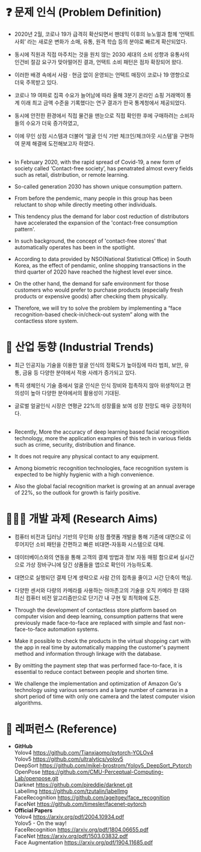 # ❓ 문제 인식 (Problem Definition)

* 2020년 2월, 코로나 19가 급격히 확산되면서 팬데믹 이후의 뉴노멀과 함께 ‘언택트 사회’ 라는 새로운 변화가 소매, 유통, 원격 학습 등의 분야로 빠르게 확산되었다. <br>

* 동시에 직원과 직접 마주치는 것을 원치 않는 2030 세대의 소비 성향과 유통사의 인건비 절감 요구가 맞아떨어진 결과, 언택트 소비 패턴은 점차 확장되어 왔다. <br>

* 이러한 배경 속에서 사람 · 현금 없이 운영되는 언택트 매장이 코로나 19 영향으로 더욱 주목받고 있다. <br>

* 코로나 19 여파로 집콕 수요가 늘어남에 따라 올해 3분기 온라인 쇼핑 거래액이 통계 이래 최고 금액 수준을 기록했다는 연구 결과가 한국 통계청에서 제공되었다. <br>

* 동시에 안전한 환경에서 직접 물건을 맨눈으로 직접 확인한 후에 구매하려는 소비자들의 수요가 더욱 증가하였고, <br>

* 이에 무인 상점 시스템과 더불어 ‘얼굴 인식 기반 체크인/체크아웃 시스템’을 구현하여 문제 해결에 도전해보고자 하였다.  <br><br>

* In February 2020, with the rapid spread of Covid-19, a new form of society called ‘Contact-free society’, has penatrated almost every fields such as retail, distribution, or remote learning.<br>

* So-called generation 2030 has shown unique consumption pattern. <br>

* From before the pendemic, many people in this group has been reluctant to shop while directly meeting other individuals. <br>

* This tendency plus the demand for labor cost reduction of distributors have accelerated the expansion of the 'contact-free consumption pattern'. <br>

* In such background, the concept of 'contact-free stores' that automatically operates has been in the spotlight. <br> 

* According to data provided by NSO(National Statistical Office) in South Korea, as the effect of pendamic, online shopping transactions in the third quarter of 2020 have reached the highest level ever since.<br>

* On the other hand, the demand for safe environment for those customers who would prefer to purchase products (especially fresh products or expensive goods) after checking them physically.<br> 

* Therefore, we will try to solve the problem by implementing a “face recognition-based check-in/check-out system” along with the contactless store system.<br>


# 🏃 산업 동향 (Industrial Trends)
* 최근 인공지능 기술을 이용한 얼굴 인식의 정확도가 높아짐에 따라 범죄, 보안, 유통, 금융 등 다양한 분야에서 적용 사례가 증가되고 있다.<br>

* 특히 생체인식 기술 중에서 얼굴 인식은 인식 장비와 접촉하지 않아 위생적이고 편의성이 높아 다양한 분야에서의 활용성이 기대된.<br>

* 글로벌 얼굴인식 시장은 연평균 22%의 성장률을 보여 성장 전망도 매우 긍정적이다.<br><br>

* Recently, More the accuracy of deep learning based facial recognition technology, more the application examples of this tech in various fields such as crime, security, distribution and finance. <br>

* It does not require any physical contact to any equipment. <br>

* Among biometric recognition technologies, face recognition system is expected to be highly hygienic with a high convenience. <br>

* Also the global facial recognition market is growing at an annual average of 22%, so the outlook for growth is fairly positive.

# 👨🏻‍🔬 개발 과제 (Research Aims)

* 컴퓨터 비전과 딥러닝 기반의 무인화 상점 플랫폼 개발을 통해 기존에 대면으로 이루어지던 소비 패턴을 간편하고 빠른 비대면-자동화 시스템으로 대체.<br>

* 데이터베이스와의 연동을 통해 고객의 결제 방법과 정보 자동 매핑 함으로써 실시간으로 가상 장바구니에 담긴 상품들을 앱으로 확인이 가능하도록.<br>

* 대면으로 실행되던 결제 단계 생략으로 사람 간의 접촉을 줄이고 시간 단축이 핵심.

* 다양한 센서와 다량의 카메라를 사용하는 아마존고의 기술을 오직 카메라 한 대와 최신 컴퓨터 비전 알고리즘만으로 단기간 내 구현 및 최적화에 도전.<br>

* Through the development of contactless store platform based on computer vision and deep learning, consumption patterns that were previously made face-to-face are replaced with simple and fast non-face-to-face automation systems.

* Make it possible to check the products in the virtual shopping cart with the app in real time by automatically mapping the customer's payment method and information through linkage with the database.

* By omitting the payment step that was performed face-to-face, it is essential to reduce contact between people and shorten time.

* We challenge the implementation and optimization of Amazon Go's technology using various sensors and a large number of cameras in a short period of time with only one camera and the latest computer vision algorithms.

# 📝 레퍼런스 (Reference)
* <b> GitHub </b><br>
Yolov4 https://github.com/Tianxiaomo/pytorch-YOLOv4 <br>
Yolov5 https://github.com/ultralytics/yolov5 <br>
DeepSort https://github.com/mikel-brostrom/Yolov5_DeepSort_Pytorch <br>
OpenPose https://github.com/CMU-Perceptual-Computing-Lab/openpose.git <br>
Darknet https://github.com/pjreddie/darknet.git <br>
LabelImg https://github.com/tzutalin/labelImg <br>
FaceRecognition https://github.com/ageitgey/face_recognition <br>
FaceNet https://github.com/timesler/facenet-pytorch <br>
* <b>Official Papers</b> <br>
Yolov4 https://arxiv.org/pdf/2004.10934.pdf <br>
Yolov5  -  On the way! <br>
FaceRecognition https://arxiv.org/pdf/1804.06655.pdf <br>
FaceNet https://arxiv.org/pdf/1503.03832.pdf <br>
Face Augmentation https://arxiv.org/pdf/1904.11685.pdf
